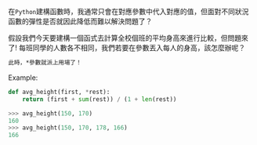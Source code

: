 在`Python`建構函數時，我通常只會在對應參數中代入對應的值，但面對不同狀況函數的彈性是否就因此降低而難以解決問題了？

假設我們今天要建構一個函式去計算全校個班的平均身高來進行比較，但問題來了!
每班同學的人數各不相同，我們若要在參數丟入每人的身高，該怎麼辦呢？
```bash
此時，*參數就派上用場了！
```
Example:
```Python
def avg_height(first, *rest):
    return (first + sum(rest)) / (1 + len(rest))

>>> avg_height(150, 170)
160
>>> avg_height(150, 170, 178, 166)
166
```
